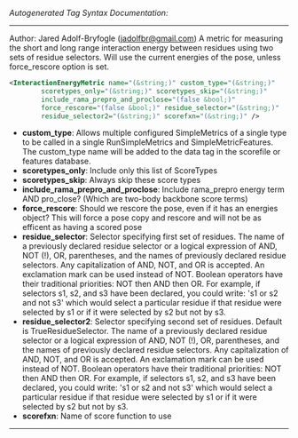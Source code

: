 <!-- THIS IS AN AUTOGENERATED FILE: Don't edit it directly, instead change the schema definition in the code itself. -->

_Autogenerated Tag Syntax Documentation:_

---
Author: Jared Adolf-Bryfogle (jadolfbr@gmail.com)
A metric for measuring the short and long range interaction energy between residues using two sets of residue selectors. Will use the current energies of the pose, unless force_rescore option is set.

```xml
<InteractionEnergyMetric name="(&string;)" custom_type="(&string;)"
        scoretypes_only="(&string;)" scoretypes_skip="(&string;)"
        include_rama_prepro_and_proclose="(false &bool;)"
        force_rescore="(false &bool;)" residue_selector="(&string;)"
        residue_selector2="(&string;)" scorefxn="(&string;)" />
```

-   **custom_type**: Allows multiple configured SimpleMetrics of a single type to be called in a single RunSimpleMetrics and SimpleMetricFeatures. 
 The custom_type name will be added to the data tag in the scorefile or features database.
-   **scoretypes_only**: Include only this list of ScoreTypes
-   **scoretypes_skip**: Always skip these score types
-   **include_rama_prepro_and_proclose**: Include rama_prepro energy term AND pro_close? (Which are two-body backbone score terms)
-   **force_rescore**: Should we rescore the pose, even if it has an energies object?  This will force a pose copy and rescore and will not be as efficent as having a scored pose
-   **residue_selector**: Selector specifying first set of residues. The name of a previously declared residue selector or a logical expression of AND, NOT (!), OR, parentheses, and the names of previously declared residue selectors. Any capitalization of AND, NOT, and OR is accepted. An exclamation mark can be used instead of NOT. Boolean operators have their traditional priorities: NOT then AND then OR. For example, if selectors s1, s2, and s3 have been declared, you could write: 's1 or s2 and not s3' which would select a particular residue if that residue were selected by s1 or if it were selected by s2 but not by s3.
-   **residue_selector2**: Selector specifying second set of residues. Default is TrueResidueSelector. The name of a previously declared residue selector or a logical expression of AND, NOT (!), OR, parentheses, and the names of previously declared residue selectors. Any capitalization of AND, NOT, and OR is accepted. An exclamation mark can be used instead of NOT. Boolean operators have their traditional priorities: NOT then AND then OR. For example, if selectors s1, s2, and s3 have been declared, you could write: 's1 or s2 and not s3' which would select a particular residue if that residue were selected by s1 or if it were selected by s2 but not by s3.
-   **scorefxn**: Name of score function to use

---
